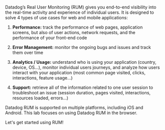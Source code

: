 Datadog’s Real User Monitoring (RUM) gives you end-to-end visibility into the real-time activity and experience of individual users. It is designed to solve 4 types of use cases for web and mobile applications:  

1. **Performance:** track the performance of web pages, application screens, but also of user actions, network requests, and the performance of your front-end code

2. **Error Management:** monitor the ongoing bugs and issues and track them over time

3. **Analytics / Usage:** understand who is using your application (country, device, OS…), monitor individual users journeys, and analyze how users interact with your application (most common page visited, clicks, interactions, feature usage…)

4. **Support:** retrieve all of the information related to one user session to troubleshoot an issue (session duration, pages visited, interactions, resources loaded, errors…)

Datadog RUM is supported on multiple platforms, including iOS and Android. This lab focuses on using Datadog RUM in the browser.

Let's get started using RUM!